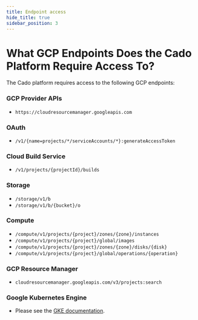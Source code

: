 ```yaml
---
title: Endpoint access
hide_title: true
sidebar_position: 3
---
```


# What GCP Endpoints Does the Cado Platform Require Access To?

The Cado platform requires access to the following GCP endpoints:

### GCP Provider APIs
- `https://cloudresourcemanager.googleapis.com`

### OAuth
- `/v1/{name=projects/*/serviceAccounts/*}:generateAccessToken`

### Cloud Build Service
- `/v1/projects/{projectId}/builds`

### Storage
- `/storage/v1/b`
- `/storage/v1/b/{bucket}/o`

### Compute
- `/compute/v1/projects/{project}/zones/{zone}/instances`
- `/compute/v1/projects/{project}/global/images`
- `/compute/v1/projects/{project}/zones/{zone}/disks/{disk}`
- `/compute/v1/projects/{project}/global/operations/{operation}`

### GCP Resource Manager
- `cloudresourcemanager.googleapis.com/v3/projects:search`

### Google Kubernetes Engine
- Please see the [GKE documentation](/cado/discovery-import/gcp/kubernetes-engine.md).